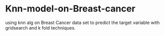 # Knn-model-on-Breast-cancer
using knn alg on Breast Cancer data set to predict the target variable with gridsearch and k fold techniques.
